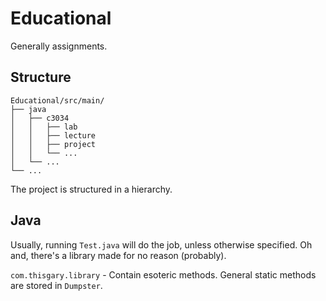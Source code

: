 # Educational

Generally assignments.

## Structure

```
Educational/src/main/
├── java
│   ├── c3034
│   │   ├── lab
│   │   ├── lecture
│   │   ├── project
│   │   └── ... 
│   └── ... 
└── ...
```

The project is structured in a hierarchy.

## Java 

Usually, running `Test.java` will do the job, unless otherwise specified. 
Oh and, there's a library made for no reason (probably).

`com.thisgary.library` - 
Contain esoteric methods. 
General static methods are stored in `Dumpster`.
